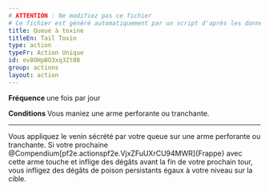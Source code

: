 ```yaml
---
# ATTENTION : Ne modifiez pas ce fichier
# Ce fichier est généré automatiquement par un script d'après les données du module Foundry VTT officiel et de sa traduction
title: Queue à toxine
titleEn: Tail Toxin
type: action
typeFr: Action Unique
id: ev8OHpBO3xq3Zt08
group: actions
layout: action
---
```

<p><strong>Fréquence </strong>une fois par jour</p><p><strong>Conditions </strong>Vous maniez une arme perforante ou tranchante.</p><hr><p>Vous appliquez le venin sécrété par votre queue sur une arme perforante ou tranchante. Si votre prochaine @Compendium[pf2e.actionspf2e.VjxZFuUXrCU94MWR]{Frappe} avec cette arme touche et inflige des dégâts avant la fin de votre prochain tour, vous infligez des dégâts de poison persistants égaux à votre niveau sur la cible.</p>
